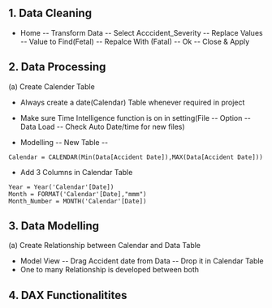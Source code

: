 ## 1. Data Cleaning
 *   Home -- Transform Data -- Select Acccident_Severity -- Replace Values -- Value to Find(Fetal) -- Repalce With (Fatal) -- Ok -- Close & Apply

## 2. Data Processing
  (a) Create Calender Table
    
 *   Always create a date(Calendar) Table  whenever required in project
  
 *   Make sure Time Intelligence function is on in setting(File -- Option -- Data Load -- Check Auto Date/time for new files)
  
 *   Modelling -- New Table --
```
Calendar = CALENDAR(Min(Data[Accident Date]),MAX(Data[Accident Date]))
```
 *   Add 3 Columns in Calendar Table
```
Year = Year('Calendar'[Date])
Month = FORMAT('Calendar'[Date],"mmm")
Month_Number = MONTH('Calendar'[Date])
```
## 3. Data Modelling
(a) Create Relationship between Calendar and Data Table
 *   Model View -- Drag Accident date from Data -- Drop it in Calendar Table
 *   One to many Relationship is developed between both
## 4. DAX Functionalitites
